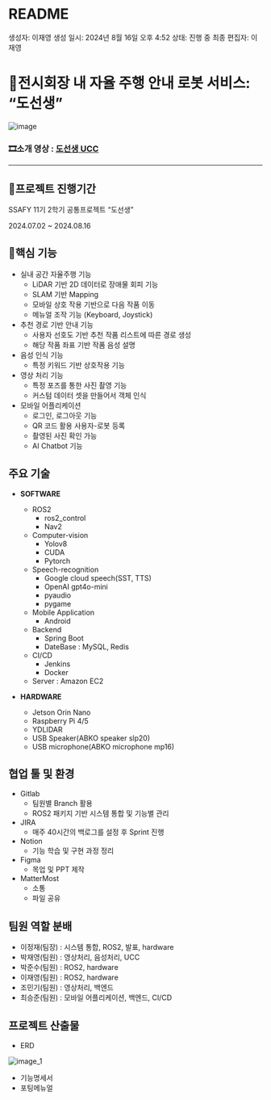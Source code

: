 # README

생성자: 이재영
생성 일시: 2024년 8월 16일 오후 4:52
상태: 진행 중
최종 편집자: 이재영

# 🚗전시회장 내 자율 주행 안내 로봇 서비스: “도선생”

![image](/uploads/309c169e26006e19c4c7b3d31cf69edf/image.png)

### 🎞️소개 영상 :  [도선생 UCC](https://drive.google.com/file/d/14d044L9bcnZX_znx0uH11mlCFfubB7W1/view)

---

## 📆프로젝트 진행기간

SSAFY 11기 2학기 공통프로젝트 “도선생”

2024.07.02 ~ 2024.08.16

## 🌟핵심 기능


- 실내 공간 자율주행 기능
    - LiDAR 기반 2D 데이터로 장애물 회피 기능
    - SLAM 기반 Mapping
    - 모바일 상호 작용 기반으로 다음 작품 이동
    - 메뉴얼 조작 기능 (Keyboard, Joystick)
- 추천 경로 기반 안내 기능
    - 사용자 선호도 기반 추천 작품 리스트에 따른 경로 생성
    - 해당 작품 좌표 기반 작품 음성 설명
- 음성 인식 기능
    - 특정 키워드 기반 상호작용 기능
- 영상 처리 기능
    - 특정 포즈를 통한 사진 촬영 기능
    - 커스텀 데이터 셋을 만들어서 객체 인식
- 모바일 어플리케이션
    - 로그인, 로그아웃 기능
    - QR 코드 활용 사용자-로봇 등록
    - 촬영된 사진 확인 가능
    - AI Chatbot 기능

## 주요 기술

- **SOFTWARE**
    - ROS2
        - ros2_control
        - Nav2
    - Computer-vision
        - Yolov8
        - CUDA
        - Pytorch
    - Speech-recognition
        - Google cloud speech(SST, TTS)
        - OpenAI gpt4o-mini
        - pyaudio
        - pygame
    - Mobile Application
        - Android
    - Backend
        - Spring Boot
        - DateBase : MySQL, Redis
    - CI/CD
        - Jenkins
        - Docker
    - Server : Amazon EC2
        
        
- **HARDWARE**
    - Jetson Orin Nano
    - Raspberry Pi 4/5
    - YDLIDAR
    - USB Speaker(ABKO speaker slp20)
    - USB microphone(ABKO microphone mp16)

## 협업 툴 및 환경

- Gitlab
    - 팀원별 Branch 활용
    - ROS2 패키지 기반 시스템 통합 및  기능별 관리
- JIRA
    - 매주 40시간의 백로그를 설정 후 Sprint 진행
- Notion
    - 기능 학습 및 구현 과정 정리
- Figma
    - 목업 및 PPT 제작
- MatterMost
    - 소통
    - 파일 공유

## 팀원 역할 분배

- 이정재(팀장) :  시스템 통합, ROS2, 발표, hardware
- 박재영(팀원) :  영상처리, 음성처리, UCC
- 박준수(팀원) :  ROS2, hardware
- 이재영(팀원) :  ROS2, hardware
- 조민기(팀원) : 영상처리, 백엔드
- 최승준(팀원) : 모바일 어플리케이션, 백엔드, CI/CD

## 프로젝트 산출물

- ERD

![image_1](/uploads/f02a82c98bd6eba95ddff7af1cd2d408/image_1.png)

- 기능명세서
- 포팅메뉴얼